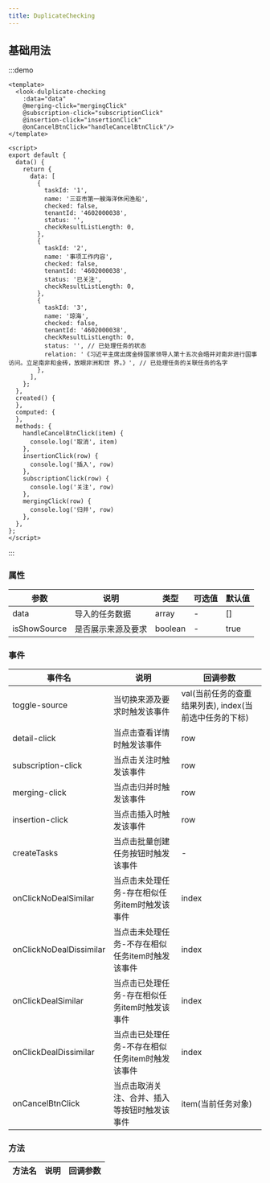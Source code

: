 ```yaml
---
title: DuplicateChecking
---
```


## 基础用法

:::demo

```vue
<template>
  <look-dulplicate-checking
    :data="data"
    @merging-click="mergingClick"
    @subscription-click="subscriptionClick"
    @insertion-click="insertionClick"
    @onCancelBtnClick="handleCancelBtnClick"/>
</template>

<script>
export default {
  data() {
    return {
      data: [
        {
          taskId: '1',
          name: '三亚市第一艘海洋休闲渔船',
          checked: false,
          tenantId: '4602000038',
          status: '',
          checkResultListLength: 0,
        },
        {
          taskId: '2',
          name: '事项工作内容',
          checked: false,
          tenantId: '4602000038',
          status: '已关注',
          checkResultListLength: 0,
        },
        {
          taskId: '3',
          name: '琼海',
          checked: false,
          tenantId: '4602000038',
          checkResultListLength: 0,
          status: '', // 已处理任务的状态
          relation: '《习近平主席出席金砖国家领导人第十五次会晤并对南非进行国事访问。立足南非和金砖，放眼非洲和世 界。》', // 已处理任务的关联任务的名字
        },
      ],
    };
  },
  created() {
  },
  computed: {
  },
  methods: {
    handleCancelBtnClick(item) {
      console.log('取消', item)
    },
    insertionClick(row) {
      console.log('插入', row)
    },
    subscriptionClick(row) {
      console.log('关注', row)
    },
    mergingClick(row) {
      console.log('归并', row)
    },
  },
};
</script>

```
:::


### 属性

| 参数                  | 说明                          | 类型    | 可选值 | 默认值 |
| --------------------- | ----------------------------- | ------- | ------ | ------ |
| data                   | 导入的任务数据             | array   | -      | [] |
| isShowSource           | 是否展示来源及要求          | boolean | -      | true   |

### 事件

| 事件名             | 说明                         | 回调参数   |
| ------------------ | ---------------------------- | ---------- |
| toggle-source      | 当切换来源及要求时触发该事件 | val(当前任务的查重结果列表), index(当前选中任务的下标) |
| detail-click       | 当点击查看详情时触发该事件   | row        |
| subscription-click | 当点击关注时触发该事件       | row        |
| merging-click      | 当点击归并时触发该事件       | row        |
| insertion-click    | 当点击插入时触发该事件       | row        |
| createTasks | 当点击批量创建任务按钮时触发该事件 | - |
| onClickNoDealSimilar | 当点击未处理任务-存在相似任务item时触发该事件 | index |
| onClickNoDealDissimilar | 当点击未处理任务-不存在相似任务item时触发该事件 | index |
| onClickDealSimilar | 当点击已处理任务-存在相似任务item时触发该事件 | index |
| onClickDealDissimilar | 当点击已处理任务-不存在相似任务item时触发该事件 | index |
| onCancelBtnClick | 当点击取消关注、合并、插入等按钮时触发该事件 | item(当前任务对象) |

### 方法

| 方法名 | 说明 | 回调参数 |
| ------ | ---- | -------- |
